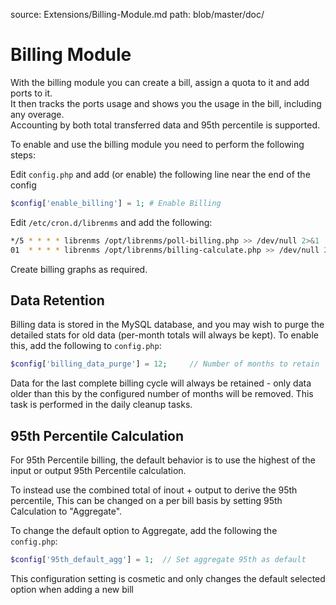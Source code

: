 source: Extensions/Billing-Module.md
path: blob/master/doc/
# Billing Module

With the billing module you can create a bill, assign a quota to it and add ports to it.  
It then tracks the ports usage and shows you the usage in the bill, including any overage.  
Accounting by both total transferred data and 95th percentile is supported.

To enable and use the billing module you need to perform the following steps:

Edit `config.php` and add (or enable) the following line near the end of the config

```php
$config['enable_billing'] = 1; # Enable Billing
```

Edit `/etc/cron.d/librenms` and add the following:

```bash
*/5 * * * * librenms /opt/librenms/poll-billing.php >> /dev/null 2>&1
01  * * * * librenms /opt/librenms/billing-calculate.php >> /dev/null 2>&1
```

Create billing graphs as required.

## Data Retention

Billing data is stored in the MySQL database, and you may wish to purge the detailed 
stats for old data (per-month totals will always be kept).  To enable this, add the 
following to `config.php`:

```php
$config['billing_data_purge'] = 12;     // Number of months to retain
```

Data for the last complete billing cycle will always be retained - only data older than
this by the configured number of months will be removed.  This task is performed in the
daily cleanup tasks.

## 95th Percentile Calculation

For 95th Percentile billing, the default behavior is to use the highest of the input 
or output 95th Percentile calculation.

To instead use the combined total of inout + output to derive the 95th percentile,
This can be changed on a per bill basis by setting 95th Calculation to "Aggregate".

To change the default option to Aggregate,
add the following the `config.php`:

```php
$config['95th_default_agg'] = 1;  // Set aggregate 95th as default
```

This configuration setting is cosmetic and only changes the default selected option 
when adding a new bill
